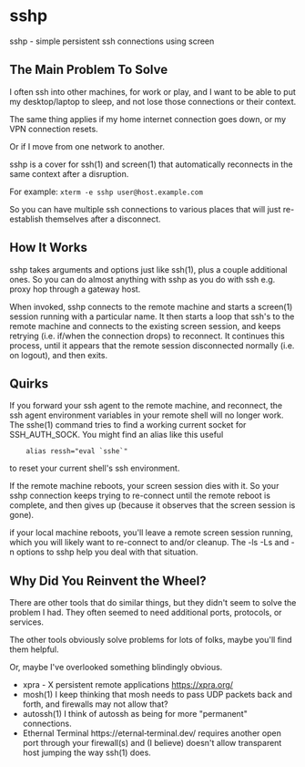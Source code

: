# sshp
sshp - simple persistent ssh connections using screen

## The Main Problem To Solve

I often ssh into other machines, for work or play, and
I want to be able to put my desktop/laptop to sleep,
and not lose those connections or their context.

The same thing applies if my home internet connection goes
down, or my VPN connection resets.

Or if I move from one network to another.

sshp is a cover for ssh(1) and screen(1) that automatically
reconnects in the same context after a disruption.

For example: `xterm -e sshp user@host.example.com`

So you can have multiple ssh connections to various places
that will just re-establish themselves after a disconnect.

## How It Works

sshp takes arguments and options just like ssh(1),
plus a couple additional ones.  So you can do almost
anything with sshp as you do with ssh e.g. proxy hop
through a gateway host.

When invoked, sshp connects to the remote machine
and starts a screen(1) session running with a particular name.
It then starts a loop that ssh's to the remote machine
and connects to the existing screen session, and keeps
retrying (i.e. if/when the connection drops) to reconnect.
It continues this process, until it appears that the remote
session disconnected normally (i.e. on logout), and then exits.

## Quirks

If you forward your ssh agent to the remote machine, and reconnect,
the ssh agent environment variables in your remote shell will no
longer work.  The sshe(1) command tries to find a working current
socket for SSH_AUTH_SOCK.  You might find an alias like this useful
```
    alias ressh="eval `sshe`"
```
to reset your current shell's ssh environment.

If the remote machine reboots, your screen session dies with it.
So your sshp connection keeps trying to re-connect until the remote
reboot is complete, and then gives up (because it observes that
the screen session is gone).

if your local machine reboots, you'll leave a remote screen
session running, which you will likely want to re-connect to
and/or cleanup.  The -ls -Ls and -n options to sshp help
you deal with that situation.

## Why Did You Reinvent the Wheel?

There are other tools that do similar things, but they didn't
seem to solve the problem I had.  They often seemed to need
additional ports, protocols, or services.

The other tools obviously solve problems for lots of folks,
maybe you'll find them helpful.

Or, maybe I've overlooked something blindingly obvious.

- xpra - X persistent remote applications https://xpra.org/
- mosh(1) I keep thinking that mosh needs to pass UDP packets
  back and forth, and firewalls may not allow that?
- autossh(1) I think of autossh as being for more "permanent" connections.
- Ethernal  Terminal  https://eternal‐terminal.dev/  requires  another
  open port through your firewall(s) and (I believe) doesn't allow
  transparent host jumping the way ssh(1) does.


